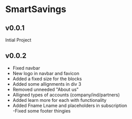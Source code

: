 # SmartSavings
## **v0.0.1**  
Intial Project  
  
## **v0.0.2**  
- Fixed navbar  
- New logo in navbar and favicon  
- Added a fixed size for the blocks  
- Added some allignments in div 3  
- Removed unneeded "About us"  
- Alligned types of accounts (company/ind/partners)  
- Added learn more for each with functionality  
- Added Fname Lname and placeholders in subscription  
-Fixed some footer thingies  
